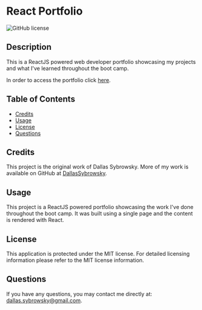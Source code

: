 
# React Portfolio
![GitHub license](https://img.shields.io/badge/license-MIT-blue.svg)

## Description

This is a ReactJS powered web developer portfolio showcasing my projects and what I've learned throughout the boot camp.

In order to access the portfolio click [here](#).

## Table of Contents

- [Credits](#credits)
- [Usage](#usage)
- [License](#license)
- [Questions](#questions)

## Credits

This project is the original work of Dallas Sybrowsky. More of my work is available on GitHub at [DallasSybrowsky](https://github.com/DallasSybrowsky).

## Usage

This project is a ReactJS powered portfolio showcasing the work I've done throughout the boot camp. It was built using a single page and the content is rendered with React.

## License

This application is protected under the MIT license. For detailed licensing information please refer to the MIT license information.

## Questions

If you have any questions, you may contact me directly at: dallas.sybrowsky@gmail.com.